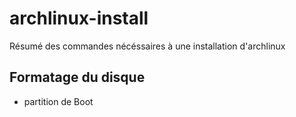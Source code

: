 # archlinux-install
Résumé des commandes nécéssaires à une installation d'archlinux

## Formatage du disque
+ partition de Boot

